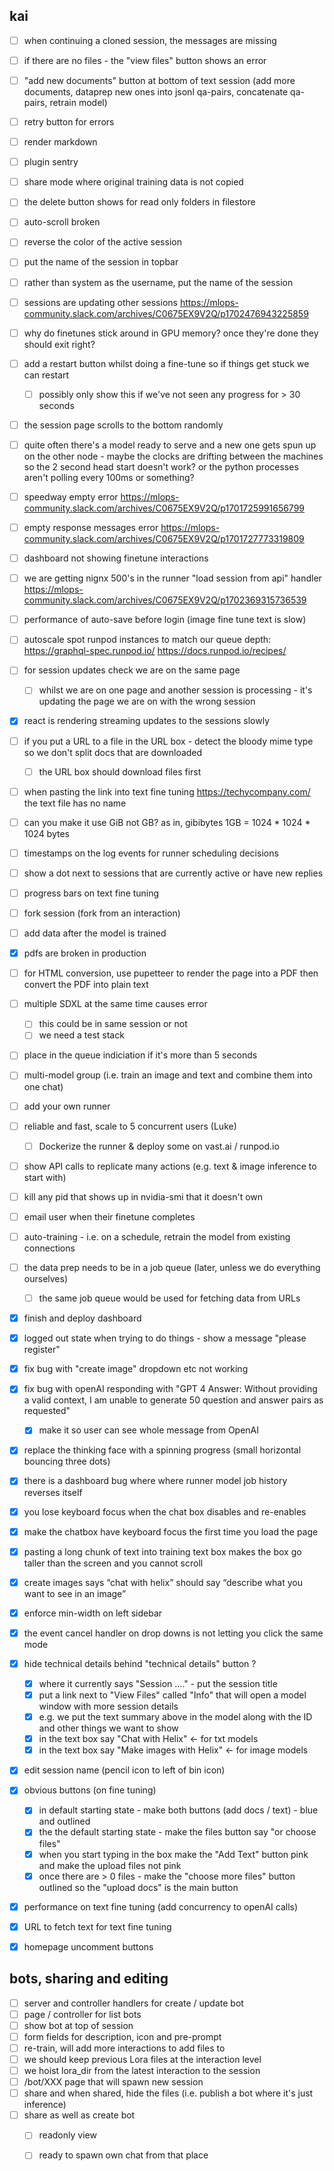 ## kai

 
 - [ ] when continuing a cloned session, the messages are missing
 - [ ] if there are no files - the "view files" button shows an error

 - [ ] "add new documents" button at bottom of text session (add more documents, dataprep new ones into jsonl qa-pairs, concatenate qa-pairs, retrain model)
 - [ ] retry button for errors
 - [ ] render markdown
 - [ ] plugin sentry
 - [ ] share mode where original training data is not copied
 - [ ] the delete button shows for read only folders in filestore
 - [ ] auto-scroll broken
 - [ ] reverse the color of the active session
 - [ ] put the name of the session in topbar
 - [ ] rather than system as the username, put the name of the session
 - [ ] sessions are updating other sessions https://mlops-community.slack.com/archives/C0675EX9V2Q/p1702476943225859
 - [ ] why do finetunes stick around in GPU memory? once they're done they should exit right?
 - [ ] add a restart button whilst doing a fine-tune so if things get stuck we can restart
   - [ ] possibly only show this if we've not seen any progress for > 30 seconds
 - [ ] the session page scrolls to the bottom randomly
 - [ ] quite often there's a model ready to serve and a new one gets spun up on the other node - maybe the clocks are drifting between the machines so the 2 second head start doesn't work? or the python processes aren't polling every 100ms or something?
 - [ ] speedway empty error https://mlops-community.slack.com/archives/C0675EX9V2Q/p1701725991656799
 - [ ] empty response messages error https://mlops-community.slack.com/archives/C0675EX9V2Q/p1701727773319809
 - [ ] dashboard not showing finetune interactions
 - [ ] we are getting nignx 500's in the runner "load session from api" handler https://mlops-community.slack.com/archives/C0675EX9V2Q/p1702369315736539
 - [ ] performance of auto-save before login (image fine tune text is slow)
 - [ ] autoscale spot runpod instances to match our queue depth: https://graphql-spec.runpod.io/ https://docs.runpod.io/recipes/ 
 - [ ] for session updates check we are on the same page
   - [ ] whilst we are on one page and another session is processing - it's updating the page we are on with the wrong session
 - [x] react is rendering streaming updates to the sessions slowly
 - [ ] if you put a URL to a file in the URL box - detect the bloody mime type so we don't split docs that are downloaded
   - [ ] the URL box should download files first
 - [ ] when pasting the link into text fine tuning https://techycompany.com/ the text file has no name
 - [ ] can you make it use GiB not GB? as in, gibibytes 1GB = 1024 * 1024 * 1024 bytes
 - [ ] timestamps on the log events for runner scheduling decisions
 - [ ] show a dot next to sessions that are currently active or have new replies
 - [ ] progress bars on text fine tuning
 - [ ] fork session (fork from an interaction)
 - [ ] add data after the model is trained
 - [x] pdfs are broken in production
 - [ ] for HTML conversion, use pupetteer to render the page into a PDF then convert the PDF into plain text
 - [ ] multiple SDXL at the same time causes error
   - [ ] this could be in same session or not
   - [ ] we need a test stack
 - [ ] place in the queue indiciation if it's more than 5 seconds
 - [ ] multi-model group (i.e. train an image and text and combine them into one chat)
 - [ ] add your own runner
 - [ ] reliable and fast, scale to 5 concurrent users (Luke)
   - [ ] Dockerize the runner & deploy some on vast.ai / runpod.io
 - [ ] show API calls to replicate many actions (e.g. text & image inference to start with)
 - [ ] kill any pid that shows up in nvidia-smi that it doesn't own
 - [ ] email user when their finetune completes
 - [ ] auto-training - i.e. on a schedule, retrain the model from existing connections
 - [ ] the data prep needs to be in a job queue (later, unless we do everything ourselves)
   - [ ] the same job queue would be used for fetching data from URLs


 - [x] finish and deploy dashboard
 - [x] logged out state when trying to do things - show a message "please register"
 - [x] fix bug with "create image" dropdown etc not working
 - [x] fix bug with openAI responding with "GPT 4 Answer: Without providing a valid context, I am unable to generate 50 question and answer pairs as requested"
   - [x] make it so user can see whole message from OpenAI
 - [x] replace the thinking face with a spinning progress (small horizontal bouncing three dots)
 - [x] there is a dashboard bug where where runner model job history reverses itself
 - [x] you lose keyboard focus when the chat box disables and re-enables
 - [x] make the chatbox have keyboard focus the first time you load the page
 - [x] pasting a long chunk of text into training text box makes the box go taller than the screen and you cannot scroll
 - [x] create images says “chat with helix” should say “describe what you want to see in an image”
 - [x] enforce min-width on left sidebar
 - [x] the event cancel handler on drop downs is not letting you click the same mode
 - [x] hide technical details behind "technical details" button ?
   - [x] where it currently says "Session ...." - put the session title
   - [x] put a link next to "View Files" called "Info" that will open a model window with more session details
   - [x] e.g. we put the text summary above in the model along with the ID and other things we want to show
   - [x] in the text box say "Chat with Helix" <- for txt models
   - [x] in the text box say "Make images with Helix" <- for image models
 - [x] edit session name (pencil icon to left of bin icon)
 - [x] obvious buttons (on fine tuning)
   - [x] in default starting state - make both buttons (add docs / text) - blue and outlined
   - [x] the the default starting state - make the files button say "or choose files"
   - [x] when you start typing in the box make the "Add Text" button pink and make the upload files not pink
   - [x] once there are > 0 files - make the "choose more files" button outlined so the "upload docs" is the main button
 - [x] performance on text fine tuning (add concurrency to openAI calls)
 - [x] URL to fetch text for text fine tuning
 - [x] homepage uncomment buttons
 

## bots, sharing and editing

 - [ ] server and controller handlers for create / update bot
 - [ ] page / controller for list bots
 - [ ] show bot at top of session
 - [ ] form fields for description, icon and pre-prompt
 - [ ] re-train, will add more interactions to add files to
 - [ ] we should keep previous Lora files at the interaction level
 - [ ] we hoist lora_dir from the latest interaction to the session
 - [ ] /bot/XXX page that will spawn new session
 - [ ] share and when shared, hide the files (i.e. publish a bot where it's just inference)
 - [ ] share as well as create bot
   - [ ] readonly view
   - [ ] ready to spawn own chat from that place
 
 